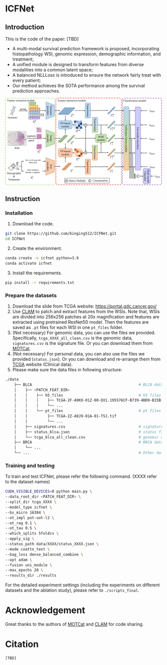 # ICFNet

## Introduction

This is the code of the paper: [TBD]

- A multi-modal survival prediction framework is proposed, incorporating histopathology WSI, genomic expression, demographic information, and treatment;
- A unified module is designed to transform features from diverse modalities into a common latent space;
- A balanced NLLLoss is introduced to ensure the network fairly treat with every patient;
- Our method achieves the SOTA performance among the survival prediction approaches.

![framework.png](./images/framework.png)

## Instruction

### Installation

1. Download the code.

```bash
git clone https://github.com/binging512/ICFNet.git
cd ICFNet
```

2. Create the environment.

```bash
conda create -n icfnet python=3.9
conda activate icfnet
```

3. Install the requirements.

```bash
pip install -r requirements.txt
```

### Prepare the datasets

1. Download the slide from TCGA website: https://portal.gdc.cancer.gov/
2. Use [CLAM](https://github.com/mahmoodlab/CLAM)  to patch and extract features from the WSIs. Note that, WSIs are divided into 256x256 patches at 20x magnification and features are extracted using pretrained ResNet50 model. Then the features are saved as ```.pt``` files for each WSI in one ```pt_files``` folder.
3. (Not necessary) For genomic data, you can use the files we provided. Specifically,  ```tcga_XXXX_all_clean.csv``` is the genomic data, ```signatures.csv``` is the signature file. Or you can download them from [MOTCat](https://github.com/Innse/MOTCat).
4. (Not necessary) For personal data, you can also use the files we provided (```status.json```). Or you can download and re-arrange them from [TCGA](https://portal.gdc.cancer.gov/) website (Clinical data).
5. Please make sure the data files in following structure:

```bash
./data
    ├── BLCA 	             				          		# BLCA dataset
    │    ├── <PATCH_FEAT_DIR>               		        
    │    │    ├── h5_files                  			    # h5 files generated by CLAM (patch coordinates)
    │    │    │    ├── TCGA-2F-A9KO-01Z-00-DX1.195576CF-B739-4BD9-B15B-4A70AE287D3E.h5
    │    │    │    └── ...
    │    │    └── pt_files               					# pt files generated by CLAM (patch features)
    │    │         ├── TCGA-2Z-A9J9-01A-01-TS1.tif
    │    │         └── ...
    │    ├── signatures.csv									# signature files
    │    ├── status_blca.json								# status files
    │    └── tcga_blca_all_clean.csv						# genomic and label file
    ├── BRCA												# BRCA dataset
    │    └── ...
    └── ...													# Other datasets
```

### Training and testing

To train and test ICFNet, please refer the following command. (XXXX refer to the dataset names)

```bash
CUDA_VISIBLE_DEVICES=0 python main.py \
--data_root_dir <PATCH_FEAT_DIR> \
--split_dir tcga_XXXX \
--model_type icfnet \
--bs_micro 16384 \
--ot_impl pot-uot-l2 \
--ot_reg 0.1 \
--ot_tau 0.5 \
--which_splits 5foldcv \
--apply_sig \
--status_path data/XXXX/status_XXXX.json \
--mode coattn_text \
--bag_loss dense_balanced_combine \
--opt adam \
--fusion uni_module \
--max_epochs 20 \
--results_dir ./results
```

For the detailed experiment settings (including the experiments on different datasets and the ablation study), please refer to ```./scripts_final```.

# Acknowledgement

Great thanks to the authors of [MOTCat](https://github.com/Innse/MOTCat) and [CLAM](https://github.com/mahmoodlab/CLAM) for code sharing.

# Citation

```
[TBD]
```

